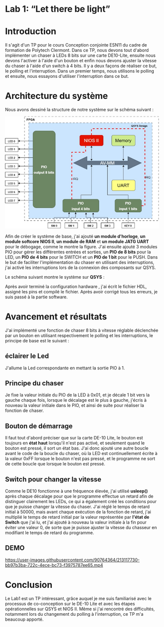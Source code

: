 # Lab 1: “Let there be light”
# Introduction
Il s'agit d'un TP pour le cours Conception conjointe ESN11 du cadre de formation de Polytech Clermont. Dans ce TP, nous devons tout d'abord implémenter un chaser à LEDs 8 bits sur une carte DE10-Lite, ensuite nous devons l'activer à l'aide d'un bouton et enfin nous devons ajuster la vitesse du chaser à l'aide d'un switch à 4 bits.
Il y a deux façons de réaliser ce but, le polling et l'interruption. Dans un premier temps, nous utilisons le polling et ensuite, nous essayons d'utiliser l'interruption dans ce but.

# Architecture du système
Nous avons dessiné la structure de notre système sur le schéma suivant :

![image](https://github.com/ESN2022/GU_Lab1/blob/main/LAB1.jpg)

Afin de créer le système de base, j'ai ajouté **un module d'horloge**, **un module softcore NIOS II**, **un module de RAM** et **un module JATG UART** pour le débogage, comme le montre la figure.
J'ai ensuite ajouté 3 modules PIO pour gérer les différentes entrées et sorties, un **PIO de 8 bits** pour la LED, un **PIO de 4 bits** pour le SWITCH et un **PIO de 1 bit** pour le PUSH.
Dans le but de faciliter l'implémentation du chaser en utilisant des interruptions, j'ai activé les interruptions lors de la connexion des composants sur QSYS.

Le schéma suivant montre le système sur **QSYS** :

Après avoir terminé la configuration hardware , j'ai écrit le fichier HDL, assigné les pins et compilé le fichier. Après avoir corrigé tous les erreurs, je suis passé à la partie software.

# Avancement et résultats
J'ai implémenté une fonction de chaser 8 bits à vitesse réglable déclenchée par un bouton en utilisant respectivement le polling et les interruptions, le principe de base est le suivant :
## éclairer le Led
J'allume la Led correspondante en mettant la sortie PIO à 1.
## Principe du chaser
Je fixe la valeur initiale du PIO de la LED à 0x01, et je décale 1 bit vers la gauche chaque fois, lorsque le décalage est le plus à gauche, j'écris à nouveau la valeur initiale dans le PIO, et ainsi de suite pour réaliser la fonction de chaser.
## Bouton de démarrage
Il faut tout d'abord préciser que sur la carte DE-10 Lite, le bouton est toujours en **état haut** lorsqu'il n'est pas activé, et seulement quand le bouton est pressé, il sort un état bas. J'ai donc ajouté une autre boucle avant le code de la boucle du chaser, où la LED est continuellement écrite à la valeur 0xFF lorsque le bouton n'est pas pressé, et le programme ne sort de cette boucle que lorsque le bouton est pressé.
## Switch pour changer la vitesse
Comme le DE10 fonctionne à une fréquence élevée, j'ai utilisé **usleep()** après chaque décalage pour que le programme effectue un retard afin de distinguer clairement les LEDs, ce qui a également créé les conditions pour que je puisse changer la vitesse du chaser. J'ai réglé le temps de retard initial à 50000, mais avant chaque exécution de la fonction de retard, j'ai multiplié le temps de retard initial par la valeur représentée par **l'état de Switch** que j'ai lu, et j'ai ajouté à nouveau la valeur initiale à la fin pour éviter une valeur 0, de sorte que je puisse ajuster la vitesse du chasseur en modifiant le temps de retard du programme.

## DEMO

https://user-images.githubusercontent.com/90764364/213117730-bb97b3ba-722c-4ece-bc73-f3975787ee65.mp4

# Conclusion
Le Lab1 est un TP intéressant, grâce auquel je me suis familiarisé avec le processus de co-conception sur le DE-10 Lite et avec les étapes opérationnelles sur QSYS et NIOS II. Même si j'ai rencontré des difficultés, notamment lors du changement du polling à l'interruption, ce TP m'a beaucoup apporté.
